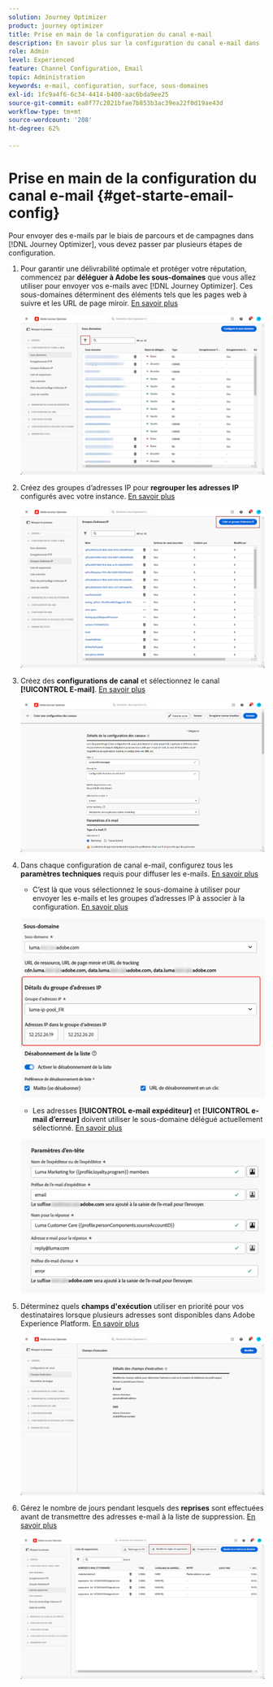 ```yaml
---
solution: Journey Optimizer
product: journey optimizer
title: Prise en main de la configuration du canal e-mail
description: En savoir plus sur la configuration du canal e-mail dans  [!DNL Journey Optimizer].
role: Admin
level: Experienced
feature: Channel Configuration, Email
topic: Administration
keywords: e-mail, configuration, surface, sous-domaines
exl-id: 1fc9a4f6-6c34-4414-b400-aac6bda9ee25
source-git-commit: ea8f77c2821bfae7b853b3ac39ea22f0d19ae43d
workflow-type: tm+mt
source-wordcount: '208'
ht-degree: 62%

---
```


# Prise en main de la configuration du canal e-mail {#get-starte-email-config}

Pour envoyer des e-mails par le biais de parcours et de campagnes dans [!DNL Journey Optimizer], vous devez passer par plusieurs étapes de configuration.

1. Pour garantir une délivrabilité optimale et protéger votre réputation, commencez par **déléguer à Adobe les sous-domaines** que vous allez utiliser pour envoyer vos e-mails avec [!DNL Journey Optimizer]. Ces sous-domaines déterminent des éléments tels que les pages web à suivre et les URL de page miroir. [En savoir plus](../configuration/about-subdomain-delegation.md)

   ![](../configuration/assets/subdomain-list.png)

1. Créez des groupes d’adresses IP pour **regrouper les adresses IP** configurés avec votre instance. [En savoir plus](../configuration/ip-pools.md)

   ![](../configuration/assets/ip-pool-create.png)

1. Créez des **configurations de canal** et sélectionnez le canal **[!UICONTROL E-mail]**. [En savoir plus](../configuration/channel-surfaces.md)


   ![](../configuration/assets/preset-general.png)

1. Dans chaque configuration de canal e-mail, configurez tous les **paramètres techniques** requis pour diffuser les e-mails. [En savoir plus](email-settings.md)

   * C’est là que vous sélectionnez le sous-domaine à utiliser pour envoyer les e-mails et les groupes d’adresses IP à associer à la configuration. [En savoir plus](email-settings.md#subdomains-and-ip-pools)

   ![](assets/surface-subdomain-ip-pool.png)

   * Les adresses **[!UICONTROL e-mail expéditeur]** et **[!UICONTROL e-mail d’erreur]** doivent utiliser le sous-domaine délégué actuellement sélectionné. [En savoir plus](email-settings.md#email-header)

   ![](assets/preset-header.png)

1. Déterminez quels **champs d&#39;exécution** utiliser en priorité pour vos destinataires lorsque plusieurs adresses sont disponibles dans Adobe Experience Platform. [En savoir plus](../configuration/primary-email-addresses.md)

   ![](../configuration/assets/primary-address-execution-fields.png)

1. Gérez le nombre de jours pendant lesquels des **reprises** sont effectuées avant de transmettre des adresses e-mail à la liste de suppression. [En savoir plus](../configuration/manage-suppression-list.md)

   ![](../configuration/assets/suppression-list-edit-retries.png)

